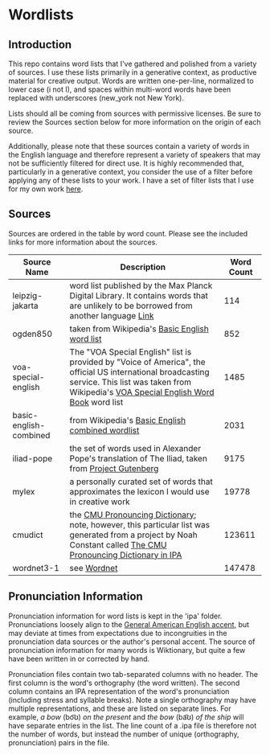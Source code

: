 # Wordlists

## Introduction

This repo contains word lists that I've gathered and polished
from a variety of sources. I use these lists primarily in a generative context,
as productive material for creative output. Words are written one-per-line, 
normalized to lower case (i not I), and spaces within multi-word words have been
replaced with underscores (new_york not New York).

Lists should all be coming from sources with permissive licenses. Be sure to
review the Sources section below for more information on the origin of each
source.

Additionally, please note that these sources contain a variety of words in the
English language and therefore represent a variety of speakers that may not be
sufficiently filtered for direct use. It is highly recommended that,
particularly in a generative context, you consider the use of a filter before
applying any of these lists to your work. I have a set of filter lists that I
use for my own work [here](https://github.com/bnspalding/filterwords).

## Sources

Sources are ordered in the table by word count. Please see the included links
for more information about the sources.

Source Name | Description | Word Count
----------- | ----------- | ----------
leipzig-jakarta | word list published by the Max Planck Digital Library. It contains words that are unlikely to be borrowed from another language [Link](https://en.wikipedia.org/wiki/Leipzig%E2%80%93Jakarta_list) | 114
ogden850 | taken from Wikipedia's [Basic English word list](https://en.wiktionary.org/wiki/Appendix:Basic_English_word_list) | 852
voa-special-english | The "VOA Special English" list is provided by "Voice of America", the official US international broadcasting service. This list was taken from Wikipedia's [VOA Special English Word Book](https://simple.wikipedia.org/wiki/Wikipedia:VOA_Special_English_Word_Book) word list | 1485
basic-english-combined | from Wikipedia's [Basic English combined wordlist](https://simple.wikipedia.org/wiki/Wikipedia:Basic_English_combined_wordlist) | 2031
iliad-pope | the set of words used in Alexander Pope's translation of The Iliad, taken from [Project Gutenberg](https://www.gutenberg.org/ebooks/6130) | 9175
mylex | a personally curated set of words that approximates the lexicon I would use in creative work | 19778
cmudict | the [CMU Pronouncing Dictionary](http://www.speech.cs.cmu.edu/cgi-bin/cmudict); note, however, this particular list was generated from a project by Noah Constant called [The CMU Pronouncing Dictionary in IPA](https://people.umass.edu/nconstan/CMU-IPA) | 123611
wordnet3-1 | see [Wordnet](https://wordnet.princeton.edu/) | 147478

## Pronunciation Information

Pronunciation information for word lists is kept in the 'ipa' folder.
Pronunciations loosely align to the [General American English
accent](https://en.wikipedia.org/wiki/General_American_English), but may deviate
at times from expectations due to incongruities in the pronunciation data sources
or the author's personal accent. The source of pronunciation information for
many words is Wiktionary, but quite a few have been written in or corrected by 
hand.

Pronunciation files contain two tab-separated columns with no header. The first
column is the word's orthography (the word written). The
second column contains an IPA representation of the word's pronunciation
(including stress and syllable breaks). Note a single orthography may have
multiple representations, and these are listed on separate lines. For example,
_a bow_ (bo͡ʊ) _on the present_ and _the bow_ (ba͡ʊ) _of the ship_ will have
separate entries in the list. The line count of a .ipa file is therefore not the
number of words, but instead the number of unique (orthography, pronunciation)
pairs in the file.
